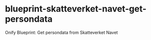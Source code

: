 # blueprint-skatteverket-navet-get-persondata
Onify Blueprint: Get persondata from Skatteverket Navet
